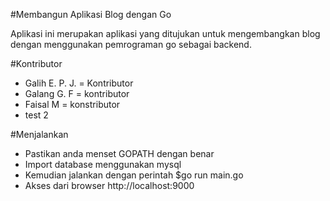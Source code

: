 #Membangun Aplikasi Blog dengan Go

Aplikasi ini merupakan aplikasi yang ditujukan untuk mengembangkan
blog dengan menggunakan pemrograman go sebagai backend.

#Kontributor
- Galih E. P. J. = Kontributor
- Galang G. F = kontributor
- Faisal M = konstributor
- test 2

#Menjalankan
- Pastikan anda menset GOPATH dengan benar
- Import database menggunakan mysql
- Kemudian jalankan dengan perintah $go run main.go
- Akses dari browser http://localhost:9000

